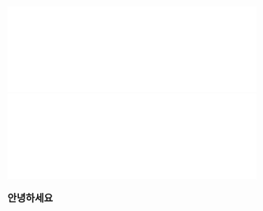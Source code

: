 <!-- 
  [CSS 적용된 배너 만드는 방법]
  1. 배너 스타일 작성
    # Making Banner Application URL: https://www.canva.com/design/DAFl2y3Kd6w/TJbhZG05KsV6Q3VsUYHDDA/edit?ui=eyJBIjp7IkEiOiJkb3dubG9hZF9wbmciLCJGIjp0cnVlfSwiRSI6eyJBPyI6IkUifSwiRyI6eyJEIjp7IkEiOiJNQUZsMjY0OGdfYyIsIkIiOiJNVFprWkdRMU1USXRaREk0TnkwMFl6RTBMV0kxWXpZdFpqUTVNVGhoWmpVMk1qSXguaUNraG1VZzFhMkJ0Ml9LMzhXWDNZVWNmYl9rc3pXYXJZcFk4SzFBdmZuNCIsIkQiOnsiQT8iOiJBIiwiQSI6IkQifX19fQ
  2. img 태그에 추가할 svg 파일 생성 (foreignObject + HTML + CSS)
  3. svg 내부에 img 태그 생성 및 src에 base64 encoding image 할당
    # image -> base64 Application URL : https://www.base64-image.de/
-->
<div style="width: 100%;">
  <img src="assets/svgs/header.svg" alt="README Header" title="README Header" />
</div>

<div style="width: 100%;">
  <img src="assets/svgs/body.svg" alt="README Header" title="README Header" />
</div>
<p style="margin-top: 20px; font-size: 20px; font-weight: 700;">안녕하세요</p>